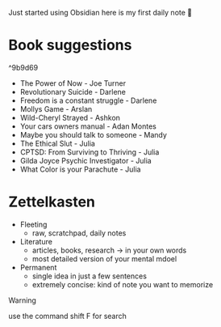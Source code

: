Just started using Obsidian here is my first daily note 🤩

# Book suggestions

^9b9d69

- The Power of Now - Joe Turner
- Revolutionary Suicide - Darlene
- Freedom is a constant struggle - Darlene
- Mollys Game - Arslan
- Wild-Cheryl Strayed - Ashkon
- Your cars owners manual - Adan Montes
- Maybe you should talk to someone - Mandy
- The Ethical Slut - Julia
- CPTSD: From Surviving to Thriving - Julia
- Gilda Joyce Psychic Investigator - Julia
- What Color is your Parachute - Julia

# Zettelkasten
- Fleeting
	- raw, scratchpad, daily notes
- Literature
	- articles, books, research → in your own words
	- most detailed version of your mental mdoel
- Permanent
	- single idea in just a few sentences
	- extremely concise: kind of note you want to memorize


> [!warning]
> use the command shift F for search
>

